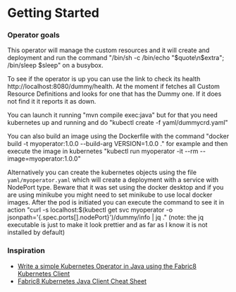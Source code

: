 # Getting Started


### Operator goals
This operator will manage the custom resources and it will create and deployment and run the command
"/bin/sh -c /bin/echo "$quote\n$extra"; /bin/sleep $sleep" on a busybox.

To see if the operator is up you can use the link to check its health http://localhost:8080/dummy/health. At the moment if fetches all Custom Resource Definitions and looks for one that has the Dummy one. If it does not find it it reports it as down.

You can launch it running "mvn compile exec:java" but for that you need kubernetes up and running and do "kubectl create -f yaml/dummycrd.yaml"

You can also build an image using the Dockerfile with the command "docker build -t myoperator:1.0.0 --build-arg VERSION=1.0.0 ." for example and then execute the image in kubernetes "kubectl run myoperator -it --rm --image=myoperator:1.0.0"

Alternatively you can create the kubernetes objects using the file `yaml/myoperator.yaml` which will create a deployment with a service with NodePort type. Beware that it was set using the docker desktop and if you are using minikube you might need to set minikube to use local docker images. After the pod is initiated you can execute the command to see it in action "curl -s localhost:$(kubectl get svc myoperator -o jsonpath='{.spec.ports[].nodePort}')/dummy/info | jq ." (note: the jq executable is just to make it look prettier and as far as I know it is not installed by default)


### Inspiration

* [Write a simple Kubernetes Operator in Java using the Fabric8 Kubernetes Client](https://developers.redhat.com/blog/2019/10/07/write-a-simple-kubernetes-operator-in-java-using-the-fabric8-kubernetes-client)
* [Fabric8 Kubernetes Java Client Cheat Sheet](https://github.com/fabric8io/kubernetes-client/blob/master/doc/CHEATSHEET.md)
